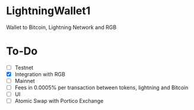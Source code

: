 # LightningWallet1
Wallet to Bitcoin, Lightning Network and RGB

# To-Do

- [ ] Testnet
- [x] Integration with RGB
- [ ] Mainnet
- [ ] Fees in 0.0005% per transaction between tokens, lightning and Bitcoin 
- [ ] UI
- [ ] Atomic Swap with Portico Exchange

